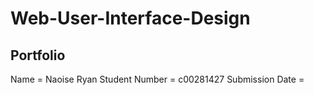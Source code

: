 # Web-User-Interface-Design
## Portfolio

Name = Naoise Ryan
Student Number = c00281427
Submission Date = 